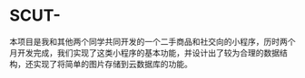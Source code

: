 # SCUT-
本项目是我和其他两个同学共同开发的一个二手商品和社交向的小程序，历时两个月开发完成，我们实现了这类小程序的基本功能，并设计出了较为合理的数据结构，还实现了将简单的图片存储到云数据库的功能。
